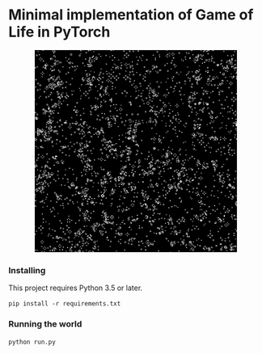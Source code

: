 # Minimal implementation of Game of Life in PyTorch

<p align="center">
  <img src="https://github.com/benjaminrwilson/game-of-life/blob/master/examples/game_of_life.png" width="400" height="400">  
</p>

### Installing

This project requires Python 3.5 or later.

```
pip install -r requirements.txt
```

### Running the world

```
python run.py
```
